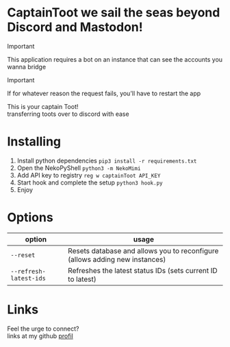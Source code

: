 # CaptainToot we sail the seas beyond Discord and Mastodon!  
> [!IMPORTANT]
> This application requires a bot on an instance that can see the accounts you wanna bridge  

> [!IMPORTANT]
> If for whatever reason the request fails, you'll have to restart the app  

This is your captain Toot!  
transferring toots over to discord with ease  

# Installing  
1. Install python dependencies `pip3 install -r requirements.txt`  
2. Open the NekoPyShell `python3 -m NekoMimi`  
3. Add API key to registry `reg w captainToot API_KEY`  
4. Start hook and complete the setup `python3 hook.py`  
5. Enjoy  

# Options  
| option                 | usage                                                                       |
| ---------------------- | --------------------------------------------------------------------------- |
|        `--reset`       | Resets database and allows you to reconfigure (allows adding new instances) |
| `--refresh-latest-ids` | Refreshes the latest status IDs (sets current ID to latest)                 |

# Links  
Feel the urge to connect?  
links at my github [profil](https://github.com/NekoMimiOfficial/NekoMimiOfficial) 
